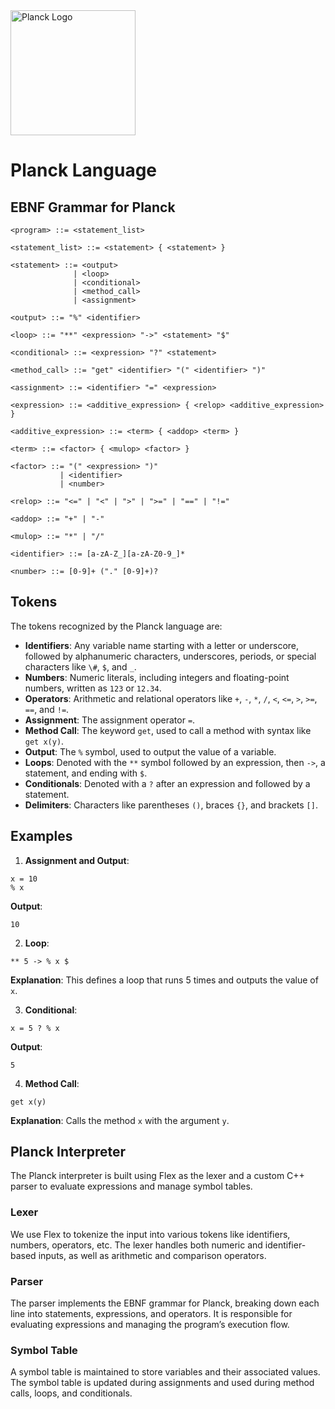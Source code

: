 
<img src="https://i.imgur.com/iXfjUbP.png" alt="Planck Logo" width="200">

# Planck Language



## EBNF Grammar for Planck

```ebnf
<program> ::= <statement_list>

<statement_list> ::= <statement> { <statement> }

<statement> ::= <output> 
              | <loop> 
              | <conditional> 
              | <method_call> 
              | <assignment>

<output> ::= "%" <identifier>

<loop> ::= "**" <expression> "->" <statement> "$"

<conditional> ::= <expression> "?" <statement>

<method_call> ::= "get" <identifier> "(" <identifier> ")"

<assignment> ::= <identifier> "=" <expression>

<expression> ::= <additive_expression> { <relop> <additive_expression> }

<additive_expression> ::= <term> { <addop> <term> }

<term> ::= <factor> { <mulop> <factor> }

<factor> ::= "(" <expression> ")" 
           | <identifier> 
           | <number>

<relop> ::= "<=" | "<" | ">" | ">=" | "==" | "!="

<addop> ::= "+" | "-"

<mulop> ::= "*" | "/"

<identifier> ::= [a-zA-Z_][a-zA-Z0-9_]*

<number> ::= [0-9]+ ("." [0-9]+)?
```

## Tokens

The tokens recognized by the Planck language are:

- **Identifiers**: Any variable name starting with a letter or underscore, followed by alphanumeric characters, underscores, periods, or special characters like `\#`, `$`, and `_`.
- **Numbers**: Numeric literals, including integers and floating-point numbers, written as `123` or `12.34`.
- **Operators**: Arithmetic and relational operators like `+`, `-`, `*`, `/`, `<`, `<=`, `>`, `>=`, `==`, and `!=`.
- **Assignment**: The assignment operator `=`.
- **Method Call**: The keyword `get`, used to call a method with syntax like `get x(y)`.
- **Output**: The `%` symbol, used to output the value of a variable.
- **Loops**: Denoted with the `**` symbol followed by an expression, then `->`, a statement, and ending with `$`.
- **Conditionals**: Denoted with a `?` after an expression and followed by a statement.
- **Delimiters**: Characters like parentheses `()`, braces `{}`, and brackets `[]`.

## Examples

1. **Assignment and Output**:

```
x = 10
% x
```

**Output**:

```
10
```


2. **Loop**:

```
** 5 -> % x $
```

**Explanation**:
This defines a loop that runs 5 times and outputs the value of `x`.

3. **Conditional**:

```
x = 5 ? % x
```

**Output**:

```
5
```

4. **Method Call**:

```
get x(y)
```

**Explanation**:
Calls the method `x` with the argument `y`.

## Planck Interpreter

The Planck interpreter is built using Flex as the lexer and a custom C++ parser to evaluate expressions and manage symbol tables.

### Lexer

We use Flex to tokenize the input into various tokens like identifiers, numbers, operators, etc. The lexer handles both numeric and identifier-based inputs, as well as arithmetic and comparison operators.

### Parser

The parser implements the EBNF grammar for Planck, breaking down each line into statements, expressions, and operators. It is responsible for evaluating expressions and managing the program’s execution flow.

### Symbol Table

A symbol table is maintained to store variables and their associated values. The symbol table is updated during assignments and used during method calls, loops, and conditionals.



